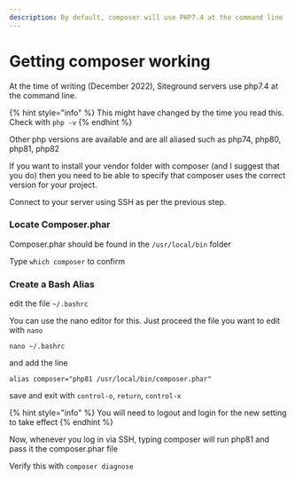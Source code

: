 ```yaml
---
description: By default, composer will use PHP7.4 at the command line
---
```


# Getting composer working

At the time of writing (December 2022), Siteground servers use php7.4 at the command line.

{% hint style="info" %}
This might have changed by the time you read this.  Check with `php -v`
{% endhint %}

Other php versions are available and are all aliased such as php74, php80, php81, php82

If you want to install your vendor folder with composer (and I suggest that you do) then you need to be able to specify that composer uses the correct version for your project.

Connect to your server using SSH as per the previous step.

### Locate Composer.phar

Composer.phar should be found in the `/usr/local/bin` folder

Type `which composer` to confirm

### Create a Bash Alias

edit the file `~/.bashrc`&#x20;

You can use the nano editor for this.  Just proceed the file you want to edit with `nano`

```
nano ~/.bashrc
```

and add the line

`alias composer="php81 /usr/local/bin/composer.phar"`

save and exit with `control-o`, `return`, `control-x`

{% hint style="info" %}
You will need to logout and login for the new setting to take effect
{% endhint %}

Now, whenever you log in via SSH, typing composer will run php81 and pass it the composer.phar file

Verify this with `composer diagnose`
